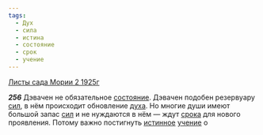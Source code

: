 ```yaml
---
tags:
  - Дух
  - сила
  - истина
  - состояние
  - срок
  - учение
---
```


[Листы сада Мории 2 1925г](/agni/1925)

___256___
Дэвачен не обязательное [состояние](/tag/#состояние). Дэвачен подобен резервуару [сил](/tag/#сила), в нём происходит обновление [духа](/tag/#Дух). Но многие души имеют большой запас [сил](/tag/#сила) и не нуждаются в нём — ждут [срока](/tag/#срок) для нового проявления. Потому важно постигнуть [истинное](/tag/#истина) [учение](/tag/#учение) о 